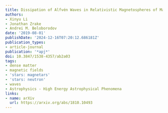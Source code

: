 ```yaml
---
title: Dissipation of Alfvén Waves in Relativistic Magnetospheres of Magnetars
authors:
- Xinyu Li
- Jonathan Zrake
- Andrei M. Beloborodov
date: '2019-08-01'
publishDate: '2024-12-16T07:20:12.686181Z'
publication_types:
- article-journal
publication: '*apj*'
doi: 10.3847/1538-4357/ab2a03
tags:
- dense matter
- magnetic fields
- 'stars: magnetars'
- 'stars: neutron'
- waves
- Astrophysics - High Energy Astrophysical Phenomena
links:
- name: arXiv
  url: https://arxiv.org/abs/1810.10493
---
```

